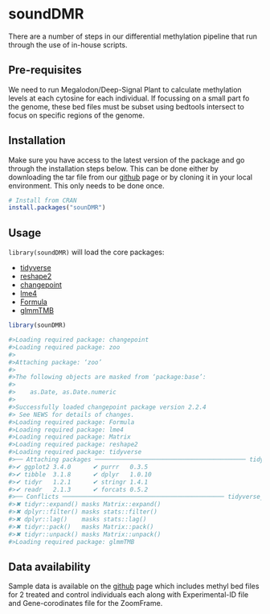 # soundDMR

There are a number of steps in our differential methylation pipeline that run through the use of in-house scripts.  


## Pre-requisites
We need to run Megalodon/Deep-Signal Plant to calculate methylation levels at each cytosine for each individual.  If focussing on a small part fo the genome, these bed files must be subset using bedtools intersect to focus on specific regions of the genome.

## Installation
Make sure you have access to the latest version of the package and go through the installation steps below. This can be done either by downloading the tar file from our [github](https://github.com/SoundAg/DMR_analysis) page or by cloning it in your local environment.
This only needs to be done once.

<div class=".pkgdown-release">

``` r
# Install from CRAN
install.packages("sounDMR")
```

</div>

## Usage
`library(soundDMR)` will load the core packages:

- [tidyverse](https://tidyverse.org)
- [reshape2](https://www.rdocumentation.org/packages/reshape2/versions/1.4.4)
- [changepoint](https://cran.r-project.org/web/packages/changepoint/changepoint.pdf)
- [lme4](https://cran.r-project.org/web/packages/lme4/lme4.pdf)
- [Formula](https://www.rdocumentation.org/packages/stats/versions/3.6.2/topics/formula)
- [glmmTMB](https://cran.r-project.org/web/packages/glmmTMB/glmmTMB.pdf)

``` r
library(sounDMR)

#>Loading required package: changepoint
#>Loading required package: zoo
#>
#>Attaching package: ‘zoo’
#>
#>The following objects are masked from ‘package:base’:
#>
#>    as.Date, as.Date.numeric
#>
#>Successfully loaded changepoint package version 2.2.4
#> See NEWS for details of changes.
#>Loading required package: Formula
#>Loading required package: lme4
#>Loading required package: Matrix
#>Loading required package: reshape2
#>Loading required package: tidyverse
#>── Attaching packages ────────────────────────────────────────── tidyverse 1.3.2 ──
#>✔ ggplot2 3.4.0      ✔ purrr   0.3.5 
#>✔ tibble  3.1.8      ✔ dplyr   1.0.10
#>✔ tidyr   1.2.1      ✔ stringr 1.4.1 
#>✔ readr   2.1.3      ✔ forcats 0.5.2 
#>── Conflicts ───────────────────────────────────────────── tidyverse_conflicts() ──
#>✖ tidyr::expand() masks Matrix::expand()
#>✖ dplyr::filter() masks stats::filter()
#>✖ dplyr::lag()    masks stats::lag()
#>✖ tidyr::pack()   masks Matrix::pack()
#>✖ tidyr::unpack() masks Matrix::unpack()
#>Loading required package: glmmTMB

```

## Data availability
Sample data is available on the [github](https://github.com/SoundAg/DMR_analysis) page which includes methyl bed files for 2 treated and control individuals each along with Experimental-ID file and Gene-corodinates file for the ZoomFrame.


